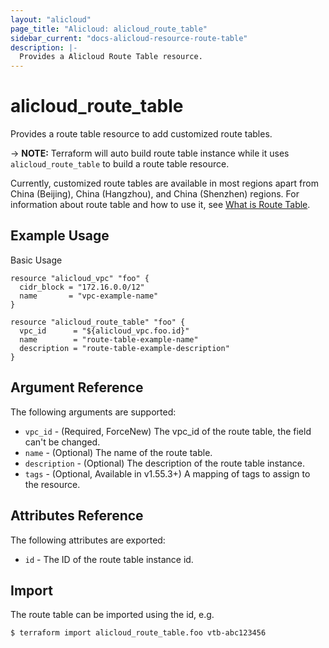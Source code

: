 ```yaml
---
layout: "alicloud"
page_title: "Alicloud: alicloud_route_table"
sidebar_current: "docs-alicloud-resource-route-table"
description: |-
  Provides a Alicloud Route Table resource.
---
```


# alicloud\_route_table

Provides a route table resource to add customized route tables.

-> **NOTE:** Terraform will auto build route table instance while it uses `alicloud_route_table` to build a route table resource.

Currently, customized route tables are available in most regions apart from China (Beijing), China (Hangzhou), and China (Shenzhen) regions.
For information about route table and how to use it, see [What is Route Table](https://www.alibabacloud.com/help/doc-detail/87057.htm).

## Example Usage

Basic Usage

```
resource "alicloud_vpc" "foo" {
  cidr_block = "172.16.0.0/12"
  name       = "vpc-example-name"
}

resource "alicloud_route_table" "foo" {
  vpc_id      = "${alicloud_vpc.foo.id}"
  name        = "route-table-example-name"
  description = "route-table-example-description"
}
```

## Argument Reference

The following arguments are supported:

* `vpc_id` - (Required, ForceNew) The vpc_id of the route table, the field can't be changed.
* `name` - (Optional) The name of the route table.
* `description` - (Optional) The description of the route table instance.
* `tags` - (Optional, Available in v1.55.3+) A mapping of tags to assign to the resource.

## Attributes Reference

The following attributes are exported:

* `id` - The ID of the route table instance id.

## Import

The route table can be imported using the id, e.g.

```
$ terraform import alicloud_route_table.foo vtb-abc123456
```


